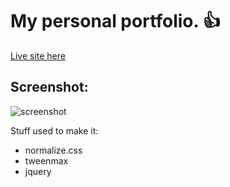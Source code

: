 # My personal portfolio. :+1:

[Live site here](https://wwww.seanwyse.com)

## Screenshot:
![screenshot](https://res.cloudinary.com/dd21qo4mj/image/upload/c_scale,w_700/v1494497597/portfolio_wtnn0b.png)

Stuff used to make it:
* normalize.css
* tweenmax
* jquery

